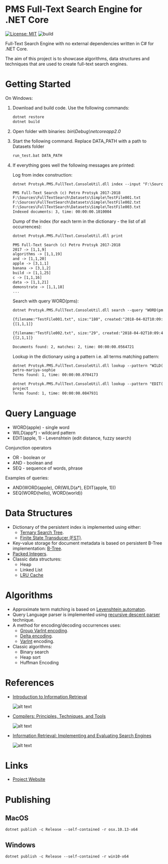 # PMS Full-Text Search Engine for .NET Core
[![License: MIT](https://img.shields.io/badge/License-MIT-yellow.svg)](https://opensource.org/licenses/MIT) ![build](https://github.com/PetroProtsyk/FullTextSearch/actions/workflows/dotnet-core.yml/badge.svg)

Full-Text Search Engine with no external dependencies written in C# for .NET Core.

The aim of this project is to showcase algorithms, data structures and techniques that are used to create full-text search engines.

# Getting Started

On Windows:

1. Download and build code. Use the following commands:

    ```bat
    dotnet restore
    dotnet build
    ```

2. Open folder with binaries: *bin\Debug\netcoreapp2.0*

3. Start the following command. Replace DATA_PATH with a path to Datasets folder
    ```bat
    run_test.bat DATA_PATH
    ```
4. If everything goes well the following messages are printed:

   Log from index construction:
    ```txt
    dotnet Protsyk.PMS.FullText.ConsoleUtil.dll index --input "F:\Sources\FullTextSearch\Datasets"
    
    PMS Full-Text Search (c) Petro Protsyk 2017-2018
    F:\Sources\FullTextSearch\Datasets\Simple\TestFile001.txt
    F:\Sources\FullTextSearch\Datasets\Simple\TestFile002.txt
    F:\Sources\FullTextSearch\Datasets\Simple\TestFile003.txt
    Indexed documents: 3, time: 00:00:00.1010004
    ```
    
    Dump of the index (for each term in the dictionary - the list of all occurrences):
    ```txt
    dotnet Protsyk.PMS.FullText.ConsoleUtil.dll print
    
    PMS Full-Text Search (c) Petro Protsyk 2017-2018
    2017 -> [1,1,9]
    algorithms -> [1,1,19]
    and -> [1,1,20]
    apple -> [3,1,1]
    banana -> [3,1,2]
    build -> [1,1,25]
    c -> [1,1,16]
    data -> [1,1,21]
    demonstrate -> [1,1,18]
    ...
    ```
    
    Search with query WORD(pms):

    ```txt
    dotnet Protsyk.PMS.FullText.ConsoleUtil.dll search --query "WORD(pms)"
    
    {filename:"TestFile001.txt", size:"180", created:"2018-04-02T10:09:41.4208444+02:00"}
    {[1,1,1]}

    {filename:"TestFile002.txt", size:"29", created:"2018-04-02T10:09:41.4248447+02:00"}
    {[2,1,1]}
    
    Documents found: 2, matches: 2, time: 00:00:00.0564721
    ```
    
    Lookup in the dictionary using a pattern i.e. all terms matching pattern:
    
    ```txt
    dotnet Protsyk.PMS.FullText.ConsoleUtil.dll lookup --pattern "WILD(pet*)"
    petro-mariya-sophie
    Terms found: 1, time: 00:00:00.0704173

    dotnet Protsyk.PMS.FullText.ConsoleUtil.dll lookup --pattern "EDIT(projct, 1)"
    project
    Terms found: 1, time: 00:00:00.0847931
    ```

# Query Language

* WORD(apple)       - single word
* WILD(app*)        - wildcard pattern
* EDIT(apple, 1)    - Levenshtein (edit distance, fuzzy search)

Conjunction operators

* OR                - boolean or
* AND               - boolean and
* SEQ               - sequence of words, phrase

Examples of queries:

* AND(WORD(apple), OR(WILD(a*), EDIT(apple, 1))) 
* SEQ(WORD(hello), WORD(world))

# Data Structures

* Dictionary of the persistent index is implemented using either:
    * [Ternary Search Tree](http://www.protsyk.com/cms/?page_id=3004).
    * [Finite State Transducer (FST)](http://www.protsyk.com/cms/?page_id=3017).
* Key-value storage for document metadata is based on persistent B-Tree implementation: [B-Tree](http://www.protsyk.com/cms/?page_id=3003).
* [Packed Integers](https://pempek.net/articles/2013/08/03/bit-packing-with-packedarray/).
* Classic data structures:
    * Heap
    * Linked List
    * [LRU Cache](https://en.wikipedia.org/wiki/Cache_replacement_policies)

# Algorithms

* Approximate term matching is based on [Levenshtein automaton](http://blog.notdot.net/2010/07/Damn-Cool-Algorithms-Levenshtein-Automata).
* Query Language parser is implemented using [recursive descent parser](https://en.wikipedia.org/wiki/Recursive_descent_parser) technique.
* A method for encoding/decoding occurrences uses:
    * [Group VarInt encoding](http://www.ir.uwaterloo.ca/book/addenda-06-index-compression.html).
    * [Delta encoding](https://en.wikipedia.org/wiki/Delta_encoding).
    * [VarInt](https://en.wikipedia.org/wiki/Variable-length_quantity) encoding.
* Classic algorithms:
    * Binary search
    * Heap sort
    * Huffman Encoding

# References

* [Introduction to Information Retrieval](https://nlp.stanford.edu/IR-book/)

  ![alt text](https://nlp.stanford.edu/IR-book/iir.jpg "Introduction to Information Retrieval")

* [Compilers: Principles, Techniques, and Tools](https://en.wikipedia.org/wiki/Compilers:_Principles,_Techniques,_and_Tools)

  ![alt text](https://upload.wikimedia.org/wikipedia/en/a/a3/Purple_dragon_book_b.jpg "Compilers: Principles, Techniques, and Tools")

* [Information Retrieval: Implementing and Evaluating Search Engines](http://www.ir.uwaterloo.ca/book/)

  ![alt text](http://www.ir.uwaterloo.ca/book/title3.jpg "Information Retrieval: Implementing and Evaluating Search Engines")

# Links

* [Project Website](http://www.protsyk.com/pms)

# Publishing

## MacOS
```
dotnet publish -c Release --self-contained -r osx.10.13-x64
```

## Windows
```
dotnet publish -c Release --self-contained -r win10-x64
```
